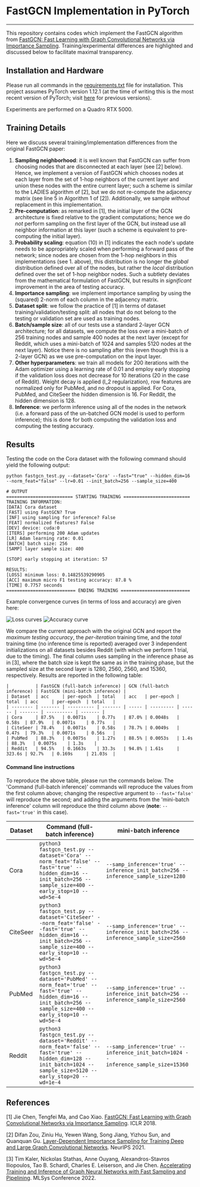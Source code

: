 # FastGCN Implementation in PyTorch
---

This repository contains codes which implement the FastGCN algorithm from [FastGCN: Fast Learning with Graph Convolutional Networks via Importance Sampling](https://arxiv.org/abs/1801.10247). Training/experimental differences are highlighted and discussed below to facilitate maximal transparency.


## Installation and Hardware

Please run all commands in the [requirements.txt](requirements.txt) file for installation. This project assumes PyTorch version 1.12.1 (at the time of writing this is the most recent version of PyTorch; visit [here](https://pytorch.org/get-started/previous-versions/) for previous versions).

Experiments are performed on a Quadro RTX 5000.

## Training Details

Here we discuss several training/implementation differences from the original FastGCN paper:

1. **Sampling neighborhood**: it is well known that FastGCN can suffer from choosing nodes that are disconnected at each layer (see [2] below). Hence, we implement a version of FastGCN which chooses nodes at each layer from the set of 1-hop neighbors of the current layer and union these nodes with the entire current layer; such a scheme is similar to the LADIES algorithm of [2], but we do not re-compute the adjacency matrix (see line 5 in Algorithm 1 of [2]). Additionally, we sample _without_ replacement in this implementation.
2. **Pre-computation**: as remarked in [1], the initial layer of the GCN architecture is fixed relative to the gradient computations; hence we do _not_ perform sampling on the first layer of the GCN, but instead use all neighbor information at this layer (such a scheme is equivalent to pre-computing the initial layer).
3. **Probability scaling**: equation (10) in [1] indicates the each node's update needs to be appropriately scaled when performing a forward pass of the network; since nodes are chosen from the 1-hop neighbors in this implementations (see 1. above), this distribution is no longer the _global_ distribution defined over all of the nodes, but rather the _local_ distribution defined over the set of 1-hop neighbor nodes. Such a subtlety deviates from the mathematical formulation of FastGCN, but results in _significant_ improvement in the area of testing accuracy.
4. **Importance sampling**: we implement importance sampling by using the (squared) 2-norm of each column in the adjacency matrix.
5. **Dataset split**: we follow the practice of [1] in terms of dataset training/validation/testing split: all nodes that do not belong to the testing or validation set are used as training nodes.
6. **Batch/sample size**: all of our tests use a standard 2-layer GCN architecture; for all datasets, we compute the loss over a mini-batch of 256 training nodes and sample 400 nodes at the next layer (except for Reddit, which uses a mini-batch of 1024 and samples 5120 nodes at the next layer). Notice there is no sampling after this (even though this is a 2-layer GCN) as we use pre-computation on the input layer.
7. **Other hyperparameters**: we train all models for 200 iterations with the Adam optimizer using a learning rate of 0.01 and employ early stopping if the validation loss does not decrease for 10 iterations (20 in the case of Reddit). Weight decay is applied (l_2 regularization), row features are normalized only for PubMed, and no dropout is applied. For Cora, PubMed, and CiteSeer the hidden dimension is 16. For Reddit, the hidden dimension is 128.
8. **Inference**: we perform inference using all of the nodes in the network (i.e. a forward pass of the un-batched GCN model is used to perform inference); this is done for both computing the validation loss and computing the testing accuracy.

## Results

Testing the code on the Cora dataset with the following command should yield the following output:

```
python fastgcn_test.py --dataset='Cora' --fast="true" --hidden_dim=16 --norm_feat="false" --lr=0.01 --init_batch=256 --sample_size=400

# OUTPUT
========================= STARTING TRAINING =========================
TRAINING INFORMATION:
[DATA] Cora dataset
[FAST] using FastGCN? True
[INF] using sampling for inference? False
[FEAT] normalized features? False
[DEV] device: cuda:0
[ITERS] performing 200 Adam updates
[LR] Adam learning rate: 0.01
[BATCH] batch size: 256
[SAMP] layer sample size: 400

[STOP] early stopping at iteration: 57

RESULTS:
[LOSS] minimum loss: 0.14825539290905
[ACC] maximum micro F1 testing accuracy: 87.8 %
[TIME] 0.7757 seconds
========================== ENDING TRAINING ==========================
```

Example convergence curves (in terms of loss and accuracy) are given here:

![Loss curves](results/Cora_train_loss.png)
![Accuracy curve](results/Cora_testing_accuracy.png)

We compare the current approach with the original GCN and report the _maximum testing accuracy_, the _per-iteration_ training time, and the _total_ training time (no inference time is reported) averaged over 3 independent initializations on all datasets besides Reddit (with which we perform 1 trial, due to the timing). The final column uses sampling in the inference phase as in [3], where the batch size is kept the same as in the training phase, but the sampled size at the second layer is 1280, 2560, 2560, and 15360, respectively. Results are reported in the following table:

```
|          | FastGCN (full-batch inference) | GCN (full-batch inference) | FastGCN (mini-batch inference) |
| Dataset  | acc     | per-epoch  | total   | acc   | per-epoch | total  | acc     | per-epoch  | total   |
| -------- | ------- | ---------- | ------- | ----- | --------- | ------ | ------- | ---------- | ------- |
| Cora     | 87.5%   | 0.0071s    | 0.77s   | 87.0% | 0.0048s   | 0.58s  | 87.9%   | 0.0071s    | 0.77s   |
| CiteSeer | 78.4%   | 0.0071s    | 0.58s   | 78.7% | 0.0049s   | 0.47s  | 79.3%   | 0.0071s    | 0.56s   |
| PubMed   | 88.3%   | 0.0075s    | 1.27s   | 88.5% | 0.0053s   | 1.4s   | 88.3%   | 0.0075s    | 1.3s    |
| Reddit   | 94.5%   | 0.1663s    | 33.3s   | 94.8% | 1.61s     | 323.6s | 92.7%   | 0.169s     | 21.03s  |
```

#### Command line instructions

To reproduce the above table, please run the commands below. The 'Command (full-batch inference)' commands will reproduce the values from the first column above; changing the respective argument to `--fast='false'` will reproduce the second; and adding the arguments from the 'mini-batch inference' column will reproduce the third column above (**note**: `--fast='true'` in this case).

| Dataset | Command (full-batch inference) | mini-batch inference |
| --- | --- | --- |
| Cora | `python3 fastgcn_test.py --dataset='Cora' --norm_feat='false' --fast='true' --hidden_dim=16 --init_batch=256 --sample_size=400 --early_stop=10 --wd=5e-4` | `--samp_inference='true' --inference_init_batch=256 --inference_sample_size=1280` |
| CiteSeer | `python3 fastgcn_test.py --dataset='CiteSeer' --norm_feat='false' --fast='true' --hidden_dim=16 --init_batch=256 --sample_size=400 --early_stop=10 --wd=5e-4` | `--samp_inference='true' --inference_init_batch=256 --inference_sample_size=2560` |
| PubMed | `python3 fastgcn_test.py --dataset='PubMed' --norm_feat='true' --fast='true' --hidden_dim=16 --init_batch=256 --sample_size=400 --early_stop=10 --wd=5e-4` | `--samp_inference='true' --inference_init_batch=256 --inference_sample_size=2560` |
| Reddit | `python3 fastgcn_test.py --dataset='Reddit' --norm_feat='false' --fast='true' --hidden_dim=128 --init_batch=1024 --sample_size=5120 --early_stop=20 --wd=1e-4` | `--samp_inference='true' --inference_init_batch=1024 --inference_sample_size=15360` |

## References

[1] Jie Chen, Tengfei Ma, and Cao Xiao. [FastGCN: Fast Learning with Graph Convolutional Networks via Importance Sampling](https://arxiv.org/abs/1801.10247). ICLR 2018.

[2] Difan Zou, Ziniu Hu, Yewen Wang, Song Jiang, Yizhou Sun, and Quanquan Gu. [Layer-Dependent Importance Sampling for Training Deep and Large Graph Convolutional Networks](https://proceedings.neurips.cc/paper/2019/file/91ba4a4478a66bee9812b0804b6f9d1b-Paper.pdf). NeurIPS 2021.

[3] Tim Kaler, Nickolas Stathas, Anne Ouyang, Alexandros-Stavros Iliopoulos, Tao B. Schardl, Charles E. Leiserson, and Jie Chen. [Accelerating Training and Inference of Graph Neural Networks with Fast Sampling and Pipelining](https://arxiv.org/pdf/2110.08450.pdf). MLSys Conference 2022.
